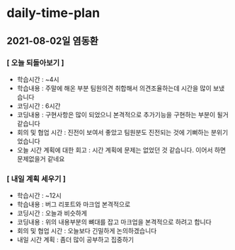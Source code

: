 # daily-time-plan
## 2021-08-02일 염동환

### [ 오늘 되돌아보기 ]

* 학습시간 :  ~4시
* 학습내용 : 주말에 해온 부분 팀원의견 취합해서 의견조율하는데 시간을 많이 보냈습니다
* 코딩시간 : 6시간
* 코딩내용 : 구현사항은 많이 되었으니 본격적으로 추가기능을 구현하는 부분이 될거같습니다
* 회의 및 협업 시간 : 진전이 보여서 좋았고 팀원분도 진전되는 것에 기뻐하는 분위기었습니다
* 오늘 시간 계획에 대한 회고 : 시간 계획에 문제는 없었던 것 같습니다. 이어서 하면 문제없을거 같네요




### [ 내일 계획 세우기 ]

* 학습시간 :  ~12시
* 학습내용 : 버그 리포트와 마크업 본격적으로
* 코딩시간 : 오늘과 비슷하게
* 코딩내용 : 위의 내용부분의 뼈대를 잡고 마크업을 본격적으로 하려고 합니다
* 회의 및 협업 시간 : 오늘보다 긴밀하게 논의하겠습니다
* 내일 시간 계획 : 좀더 많이 공부하고 집중하기
